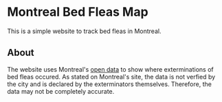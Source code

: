 # Montreal Bed Fleas Map

This is a simple website to track bed fleas in Montreal.

## About

The website uses Montreal's [open
data](http://donnees.ville.montreal.qc.ca/dataset/declarations-exterminations-punaises-de-lit) to show where exterminations of bed fleas occured.
As stated on Montreal's site, the data is not verfied by the city and is
declared by the exterminators themselves. Therefore, the data
may not be completely accurate.
